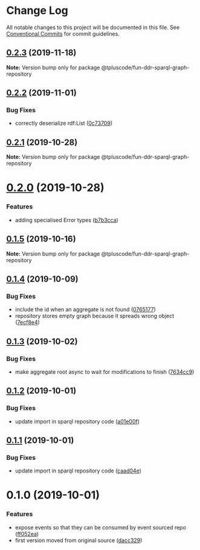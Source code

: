 # Change Log

All notable changes to this project will be documented in this file.
See [Conventional Commits](https://conventionalcommits.org) for commit guidelines.

## [0.2.3](https://github.com/tpluscode/fun-ddr/compare/@tpluscode/fun-ddr-sparql-graph-repository@0.2.2...@tpluscode/fun-ddr-sparql-graph-repository@0.2.3) (2019-11-18)

**Note:** Version bump only for package @tpluscode/fun-ddr-sparql-graph-repository





## [0.2.2](https://github.com/tpluscode/fun-ddr/compare/@tpluscode/fun-ddr-sparql-graph-repository@0.2.1...@tpluscode/fun-ddr-sparql-graph-repository@0.2.2) (2019-11-01)


### Bug Fixes

* correctly deserialize rdf:List ([0c73709](https://github.com/tpluscode/fun-ddr/commit/0c73709))





## [0.2.1](https://github.com/tpluscode/fun-ddr/compare/@tpluscode/fun-ddr-sparql-graph-repository@0.2.0...@tpluscode/fun-ddr-sparql-graph-repository@0.2.1) (2019-10-28)

**Note:** Version bump only for package @tpluscode/fun-ddr-sparql-graph-repository





# [0.2.0](https://github.com/tpluscode/fun-ddr/compare/@tpluscode/fun-ddr-sparql-graph-repository@0.1.5...@tpluscode/fun-ddr-sparql-graph-repository@0.2.0) (2019-10-28)


### Features

* adding specialised Error types ([b7b3cca](https://github.com/tpluscode/fun-ddr/commit/b7b3cca))





## [0.1.5](https://github.com/tpluscode/fun-ddr/compare/@tpluscode/fun-ddr-sparql-graph-repository@0.1.4...@tpluscode/fun-ddr-sparql-graph-repository@0.1.5) (2019-10-16)

**Note:** Version bump only for package @tpluscode/fun-ddr-sparql-graph-repository





## [0.1.4](https://github.com/tpluscode/fun-ddr/compare/@tpluscode/fun-ddr-sparql-graph-repository@0.1.3...@tpluscode/fun-ddr-sparql-graph-repository@0.1.4) (2019-10-09)


### Bug Fixes

* include the id when an aggregate is not found ([0765177](https://github.com/tpluscode/fun-ddr/commit/0765177))
* repository stores empty graph because it spreads wrong object ([7ecf8e4](https://github.com/tpluscode/fun-ddr/commit/7ecf8e4))





## [0.1.3](https://github.com/tpluscode/fun-ddr/compare/@tpluscode/fun-ddr-sparql-graph-repository@0.1.2...@tpluscode/fun-ddr-sparql-graph-repository@0.1.3) (2019-10-02)


### Bug Fixes

* make aggregate root async to wait for modifications to finish ([7634cc9](https://github.com/tpluscode/fun-ddr/commit/7634cc9))





## [0.1.2](https://github.com/tpluscode/fun-ddr/compare/@tpluscode/fun-ddr-sparql-graph-repository@0.1.1...@tpluscode/fun-ddr-sparql-graph-repository@0.1.2) (2019-10-01)


### Bug Fixes

* update import in sparql repository code ([a01e00f](https://github.com/tpluscode/fun-ddr/commit/a01e00f))





## [0.1.1](https://github.com/tpluscode/fun-ddr/compare/@tpluscode/fun-ddr-sparql-graph-repository@0.1.0...@tpluscode/fun-ddr-sparql-graph-repository@0.1.1) (2019-10-01)


### Bug Fixes

* update import in sparql repository code ([caad04e](https://github.com/tpluscode/fun-ddr/commit/caad04e))





# 0.1.0 (2019-10-01)


### Features

* expose events so that they can be consumed by event sourced repo ([ff052ea](https://github.com/tpluscode/fun-ddr/commit/ff052ea))
* first version moved from original source ([dacc329](https://github.com/tpluscode/fun-ddr/commit/dacc329))
